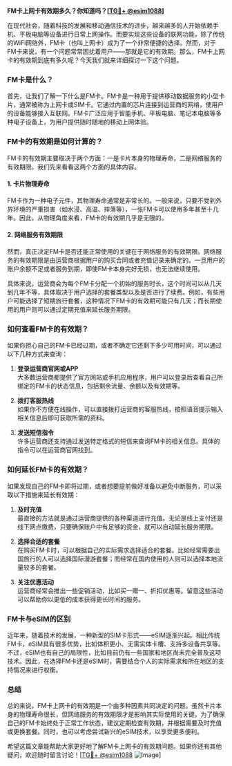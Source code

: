 **FM卡上网卡有效期多久？你知道吗？[[TG💪+ @esim1088](https://t.me/s/esim1088)]**

在现代社会，随着科技的发展和移动通信技术的进步，越来越多的人开始依赖手机、平板电脑等设备进行日常上网操作。而要实现这些设备的联网功能，除了传统的WiFi网络外，FM卡（也叫上网卡）成为了一个非常便捷的选择。然而，对于FM卡来说，有一个问题常常困扰着用户——那就是它的有效期。那么，FM卡上网卡的有效期到底有多久呢？今天我们就来详细探讨一下这个问题。

### FM卡是什么？

首先，让我们了解一下什么是FM卡。FM卡是一种用于提供移动数据服务的小型卡片，通常被称为上网卡或SIM卡。它通过内置的芯片连接到运营商的网络，使用户的设备能够接入互联网。FM卡广泛应用于智能手机、平板电脑、笔记本电脑等多种电子设备上，为用户提供随时随地的移动上网体验。

### FM卡的有效期是如何计算的？

FM卡的有效期主要取决于两个方面：一是卡片本身的物理寿命，二是网络服务的有效期限。我们先来看看这两个方面的具体内容。

#### 1. 卡片物理寿命

FM卡作为一种电子元件，其物理寿命通常是非常长的。一般来说，只要不受到外界环境的严重损害（如水浸、高温、摔落等），一张FM卡可以使用多年甚至十几年。因此，从物理角度来看，FM卡的有效期几乎是无限的。

#### 2. 网络服务有效期限

然而，真正决定FM卡是否还能正常使用的关键在于网络服务的有效期限。网络服务的有效期限是由运营商根据用户的购买合同或者充值记录来确定的。一旦用户的账户余额不足或者服务到期，即使FM卡本身完好无损，也无法继续使用。

具体来说，运营商会为每个FM卡分配一个初始的服务时长，这个时间可以从几天到几年不等，具体取决于用户选择的套餐类型以及是否进行了续费。例如，有些用户可能选择了短期旅行套餐，这种情况下FM卡的有效期可能只有几天；而长期使用的用户则可以通过定期充值来延长服务期限。

### 如何查看FM卡的有效期？

如果你担心自己的FM卡已经过期，或者不确定它还剩下多少可用时间，可以通过以下几种方式来查询：

1. **登录运营商官网或APP**  
   大多数运营商都提供了官方网站或手机应用程序，用户可以登录后查看自己所绑定的FM卡的状态信息，包括剩余流量、余额以及有效期等。

2. **拨打客服热线**  
   如果你不方便在线操作，可以直接拨打运营商的客服热线，按照语音提示输入相关信息后即可获取所需的资料。

3. **发送短信指令**  
   许多运营商还支持通过发送特定格式的短信来查询FM卡的相关信息。具体的指令可以在运营商官网找到。

### 如何延长FM卡的有效期？

如果发现自己的FM卡即将过期，或者想要提前做好准备以避免中断服务，可以采取以下措施来延长有效期：

1. **及时充值**  
   最直接的方法就是通过运营商提供的各种渠道进行充值。无论是线上支付还是线下网点缴费，只要确保账户中有足够的资金，就可以自动延长服务期限。

2. **选择合适的套餐**  
   在购买FM卡时，可以根据自己的实际需求选择适合的套餐。比如经常需要出国旅行的人可以选择国际漫游套餐；而经常在国内使用的人则可以选择本地流量较多的套餐。

3. **关注优惠活动**  
   运营商经常会推出一些促销活动，比如买一赠一、折扣优惠等。留意这些活动可以帮助你以更低的成本获得更长时间的服务。

### FM卡与eSIM的区别

近年来，随着技术的发展，一种新型的SIM卡形式——eSIM逐渐兴起。相比传统FM卡，eSIM具有很多优势，比如体积更小、无需实体卡槽、支持多设备共享等。不过，eSIM也有自己的局限性，比如目前仍有一些国家和地区尚未完全普及这项技术。因此，在选择FM卡还是eSIM时，需要结合个人的实际需求和所在地区的支持情况来进行权衡。

### 总结

总的来说，FM卡上网卡的有效期是一个由多种因素共同决定的问题。虽然卡片本身的物理寿命很长，但网络服务的有效期限才是影响其实际使用的关键。为了确保自己的FM卡始终处于正常工作状态，建议定期检查有效期，并根据需要及时充值或更换套餐。同时，也可以考虑尝试新兴的eSIM技术，以享受更多便利。

希望这篇文章能帮助大家更好地了解FM卡上网卡的有效期问题。如果你还有其他疑问，欢迎随时留言讨论！[[TG💪+ @esim1088](https://t.me/s/esim1088) ![Image](https://i.postimg.cc/4NQfJmqS/Snipaste-2025-05-13-00-14-12.png)]